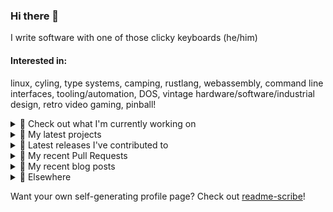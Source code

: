 ### Hi there 👋

I write software with one of those clicky keyboards (he/him)

#### Interested in:
linux, cyling, type systems, camping, rustlang, webassembly, command line interfaces, tooling/automation, DOS, vintage hardware/software/industrial design, retro video gaming, pinball!

<details><summary>👀 Check out what I'm currently working on</summary><br />

- [MetaMask/action-publish-release](https://github.com/MetaMask/action-publish-release) -  (1 month ago)
- [MetaMask/metamask-mobile](https://github.com/MetaMask/metamask-mobile) - Mobile web browser providing access to websites that use the Ethereum blockchain (1 month ago)
- [MetaMask/contract-metadata](https://github.com/MetaMask/contract-metadata) - A mapping of ethereum contract addresses to broadly accepted icons for those addresses. (1 month ago)
- [MetaMask/metamask-module-template](https://github.com/MetaMask/metamask-module-template) - A simple template repository for starting new modules in the latest MetaMask fashion. (1 month ago)
- [rickycodes/pve-no-subscription](https://github.com/rickycodes/pve-no-subscription) - Proxmox VE No-Subscription Removal (1 month ago)
</details>

<details><summary>🌱 My latest projects</summary><br />

- [rickycodes/kitties](https://github.com/rickycodes/kitties) - micro site to browse CryptoKitties
- [rickycodes/pve-no-subscription](https://github.com/rickycodes/pve-no-subscription) - Proxmox VE No-Subscription Removal
- [rickycodes/ftse-rs](https://github.com/rickycodes/ftse-rs) - scrape and filter hl.co.uk market summaries
- [rickycodes/card](https://github.com/rickycodes/card) - npx business card built with rust targeting wasm
- [rickycodes/dat-proxy-browser](https://github.com/rickycodes/dat-proxy-browser) - Rough sketch of a decentralised (supporting DAT) mobile web browser built with react-native
</details>

<details><summary>🔭 Latest releases I've contributed to</summary><br />

- [MetaMask/snaps-skunkworks](https://github.com/MetaMask/snaps-skunkworks) ([v0.21.0](https://github.com/MetaMask/snaps-skunkworks/releases/tag/v0.21.0), today) - Monorepo for Snaps dependencies.
- [MetaMask/controllers](https://github.com/MetaMask/controllers) ([v31.1.0](https://github.com/MetaMask/controllers/releases/tag/v31.1.0), 4 days ago) - Collection of platform-agnostic modules for creating secure data models for cryptocurrency wallets
- [MetaMask/contract-metadata](https://github.com/MetaMask/contract-metadata) ([v1.37.0](https://github.com/MetaMask/contract-metadata/releases/tag/v1.37.0), 4 days ago) - A mapping of ethereum contract addresses to broadly accepted icons for those addresses.
- [MetaMask/metamask-mobile](https://github.com/MetaMask/metamask-mobile) ([v5.6.1](https://github.com/MetaMask/metamask-mobile/releases/tag/v5.6.1), 5 days ago) - Mobile web browser providing access to websites that use the Ethereum blockchain
- [MetaMask/smart-transactions-controller](https://github.com/MetaMask/smart-transactions-controller) ([v2.3.2](https://github.com/MetaMask/smart-transactions-controller/releases/tag/v2.3.2), 1 week ago) - 
</details>

<details><summary>🔨 My recent Pull Requests</summary><br />

- [update entry](https://github.com/MetaMask/scure-bip39/pull/10) on [MetaMask/scure-bip39](https://github.com/MetaMask/scure-bip39) (1 week ago)
- [build to dist](https://github.com/MetaMask/scure-bip39/pull/8) on [MetaMask/scure-bip39](https://github.com/MetaMask/scure-bip39) (1 week ago)
- [Build to dist](https://github.com/paulmillr/scure-bip39/pull/8) on [paulmillr/scure-bip39](https://github.com/paulmillr/scure-bip39) (1 week ago)
- [add publishConfig](https://github.com/MetaMask/scure-bip39/pull/6) on [MetaMask/scure-bip39](https://github.com/MetaMask/scure-bip39) (1 week ago)
- [Support monorepos with independent versions](https://github.com/MetaMask/action-publish-release/pull/51) on [MetaMask/action-publish-release](https://github.com/MetaMask/action-publish-release) (3 weeks ago)
</details>

<details><summary>📜 My recent blog posts</summary><br />

- [Publishing my Website to the peer-to-peer Web](//ricky.codes/blog/posts/publishing-to-the-peer-to-peer-web/) (4 years ago)
</details>

<details><summary>🔗 Elsewhere</summary><br />

- Web: https://ricky.codes
- Twitter: https://twitter.com/rickycodes
- Blog: https://ricky.codes/blog
</details>

Want your own self-generating profile page? Check out [readme-scribe](https://github.com/muesli/readme-scribe)!

